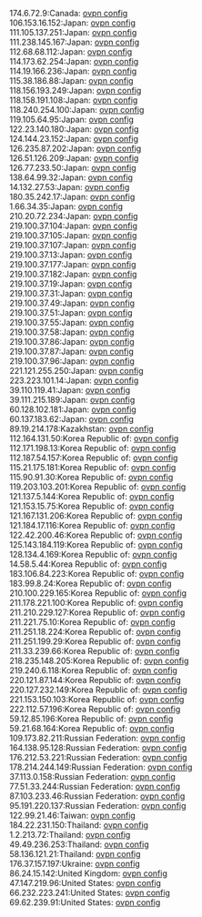 174.6.72.9:Canada: [ovpn config](vpn/174_6_72_9.ovpn)  
106.153.16.152:Japan: [ovpn config](vpn/106_153_16_152.ovpn)  
111.105.137.251:Japan: [ovpn config](vpn/111_105_137_251.ovpn)  
111.238.145.167:Japan: [ovpn config](vpn/111_238_145_167.ovpn)  
112.68.68.112:Japan: [ovpn config](vpn/112_68_68_112.ovpn)  
114.173.62.254:Japan: [ovpn config](vpn/114_173_62_254.ovpn)  
114.19.166.236:Japan: [ovpn config](vpn/114_19_166_236.ovpn)  
115.38.186.88:Japan: [ovpn config](vpn/115_38_186_88.ovpn)  
118.156.193.249:Japan: [ovpn config](vpn/118_156_193_249.ovpn)  
118.158.191.108:Japan: [ovpn config](vpn/118_158_191_108.ovpn)  
118.240.254.100:Japan: [ovpn config](vpn/118_240_254_100.ovpn)  
119.105.64.95:Japan: [ovpn config](vpn/119_105_64_95.ovpn)  
122.23.140.180:Japan: [ovpn config](vpn/122_23_140_180.ovpn)  
124.144.23.152:Japan: [ovpn config](vpn/124_144_23_152.ovpn)  
126.235.87.202:Japan: [ovpn config](vpn/126_235_87_202.ovpn)  
126.51.126.209:Japan: [ovpn config](vpn/126_51_126_209.ovpn)  
126.77.233.50:Japan: [ovpn config](vpn/126_77_233_50.ovpn)  
138.64.99.32:Japan: [ovpn config](vpn/138_64_99_32.ovpn)  
14.132.27.53:Japan: [ovpn config](vpn/14_132_27_53.ovpn)  
180.35.242.17:Japan: [ovpn config](vpn/180_35_242_17.ovpn)  
1.66.34.35:Japan: [ovpn config](vpn/1_66_34_35.ovpn)  
210.20.72.234:Japan: [ovpn config](vpn/210_20_72_234.ovpn)  
219.100.37.104:Japan: [ovpn config](vpn/219_100_37_104.ovpn)  
219.100.37.105:Japan: [ovpn config](vpn/219_100_37_105.ovpn)  
219.100.37.107:Japan: [ovpn config](vpn/219_100_37_107.ovpn)  
219.100.37.13:Japan: [ovpn config](vpn/219_100_37_13.ovpn)  
219.100.37.177:Japan: [ovpn config](vpn/219_100_37_177.ovpn)  
219.100.37.182:Japan: [ovpn config](vpn/219_100_37_182.ovpn)  
219.100.37.19:Japan: [ovpn config](vpn/219_100_37_19.ovpn)  
219.100.37.31:Japan: [ovpn config](vpn/219_100_37_31.ovpn)  
219.100.37.49:Japan: [ovpn config](vpn/219_100_37_49.ovpn)  
219.100.37.51:Japan: [ovpn config](vpn/219_100_37_51.ovpn)  
219.100.37.55:Japan: [ovpn config](vpn/219_100_37_55.ovpn)  
219.100.37.58:Japan: [ovpn config](vpn/219_100_37_58.ovpn)  
219.100.37.86:Japan: [ovpn config](vpn/219_100_37_86.ovpn)  
219.100.37.87:Japan: [ovpn config](vpn/219_100_37_87.ovpn)  
219.100.37.96:Japan: [ovpn config](vpn/219_100_37_96.ovpn)  
221.121.255.250:Japan: [ovpn config](vpn/221_121_255_250.ovpn)  
223.223.101.14:Japan: [ovpn config](vpn/223_223_101_14.ovpn)  
39.110.119.41:Japan: [ovpn config](vpn/39_110_119_41.ovpn)  
39.111.215.189:Japan: [ovpn config](vpn/39_111_215_189.ovpn)  
60.128.102.181:Japan: [ovpn config](vpn/60_128_102_181.ovpn)  
60.137.183.62:Japan: [ovpn config](vpn/60_137_183_62.ovpn)  
89.19.214.178:Kazakhstan: [ovpn config](vpn/89_19_214_178.ovpn)  
112.164.131.50:Korea Republic of: [ovpn config](vpn/112_164_131_50.ovpn)  
112.171.198.13:Korea Republic of: [ovpn config](vpn/112_171_198_13.ovpn)  
112.187.54.157:Korea Republic of: [ovpn config](vpn/112_187_54_157.ovpn)  
115.21.175.181:Korea Republic of: [ovpn config](vpn/115_21_175_181.ovpn)  
115.90.91.30:Korea Republic of: [ovpn config](vpn/115_90_91_30.ovpn)  
119.203.103.201:Korea Republic of: [ovpn config](vpn/119_203_103_201.ovpn)  
121.137.5.144:Korea Republic of: [ovpn config](vpn/121_137_5_144.ovpn)  
121.153.15.75:Korea Republic of: [ovpn config](vpn/121_153_15_75.ovpn)  
121.167.131.206:Korea Republic of: [ovpn config](vpn/121_167_131_206.ovpn)  
121.184.17.116:Korea Republic of: [ovpn config](vpn/121_184_17_116.ovpn)  
122.42.200.46:Korea Republic of: [ovpn config](vpn/122_42_200_46.ovpn)  
125.143.184.119:Korea Republic of: [ovpn config](vpn/125_143_184_119.ovpn)  
128.134.4.169:Korea Republic of: [ovpn config](vpn/128_134_4_169.ovpn)  
14.58.5.44:Korea Republic of: [ovpn config](vpn/14_58_5_44.ovpn)  
183.106.84.223:Korea Republic of: [ovpn config](vpn/183_106_84_223.ovpn)  
183.99.8.24:Korea Republic of: [ovpn config](vpn/183_99_8_24.ovpn)  
210.100.229.165:Korea Republic of: [ovpn config](vpn/210_100_229_165.ovpn)  
211.178.221.100:Korea Republic of: [ovpn config](vpn/211_178_221_100.ovpn)  
211.210.229.127:Korea Republic of: [ovpn config](vpn/211_210_229_127.ovpn)  
211.221.75.10:Korea Republic of: [ovpn config](vpn/211_221_75_10.ovpn)  
211.251.18.224:Korea Republic of: [ovpn config](vpn/211_251_18_224.ovpn)  
211.251.199.29:Korea Republic of: [ovpn config](vpn/211_251_199_29.ovpn)  
211.33.239.66:Korea Republic of: [ovpn config](vpn/211_33_239_66.ovpn)  
218.235.148.205:Korea Republic of: [ovpn config](vpn/218_235_148_205.ovpn)  
219.240.6.118:Korea Republic of: [ovpn config](vpn/219_240_6_118.ovpn)  
220.121.87.144:Korea Republic of: [ovpn config](vpn/220_121_87_144.ovpn)  
220.127.232.149:Korea Republic of: [ovpn config](vpn/220_127_232_149.ovpn)  
221.153.150.103:Korea Republic of: [ovpn config](vpn/221_153_150_103.ovpn)  
222.112.57.196:Korea Republic of: [ovpn config](vpn/222_112_57_196.ovpn)  
59.12.85.196:Korea Republic of: [ovpn config](vpn/59_12_85_196.ovpn)  
59.21.68.164:Korea Republic of: [ovpn config](vpn/59_21_68_164.ovpn)  
109.173.82.211:Russian Federation: [ovpn config](vpn/109_173_82_211.ovpn)  
164.138.95.128:Russian Federation: [ovpn config](vpn/164_138_95_128.ovpn)  
176.212.53.221:Russian Federation: [ovpn config](vpn/176_212_53_221.ovpn)  
178.214.244.149:Russian Federation: [ovpn config](vpn/178_214_244_149.ovpn)  
37.113.0.158:Russian Federation: [ovpn config](vpn/37_113_0_158.ovpn)  
77.51.33.244:Russian Federation: [ovpn config](vpn/77_51_33_244.ovpn)  
87.103.233.46:Russian Federation: [ovpn config](vpn/87_103_233_46.ovpn)  
95.191.220.137:Russian Federation: [ovpn config](vpn/95_191_220_137.ovpn)  
122.99.21.46:Taiwan: [ovpn config](vpn/122_99_21_46.ovpn)  
184.22.231.150:Thailand: [ovpn config](vpn/184_22_231_150.ovpn)  
1.2.213.72:Thailand: [ovpn config](vpn/1_2_213_72.ovpn)  
49.49.236.253:Thailand: [ovpn config](vpn/49_49_236_253.ovpn)  
58.136.121.21:Thailand: [ovpn config](vpn/58_136_121_21.ovpn)  
176.37.157.197:Ukraine: [ovpn config](vpn/176_37_157_197.ovpn)  
86.24.15.142:United Kingdom: [ovpn config](vpn/86_24_15_142.ovpn)  
47.147.219.96:United States: [ovpn config](vpn/47_147_219_96.ovpn)  
66.232.223.241:United States: [ovpn config](vpn/66_232_223_241.ovpn)  
69.62.239.91:United States: [ovpn config](vpn/69_62_239_91.ovpn)  
